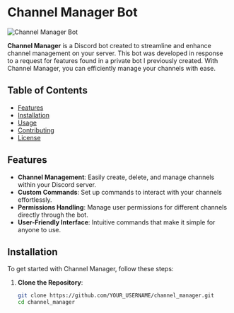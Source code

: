 # Channel Manager Bot

![Channel Manager Bot](https://via.placeholder.com/150) <!-- Replace with an actual logo or image -->

**Channel Manager** is a Discord bot created to streamline and enhance channel management on your server. This bot was developed in response to a request for features found in a private bot I previously created. With Channel Manager, you can efficiently manage your channels with ease.

## Table of Contents

- [Features](#features)
- [Installation](#installation)
- [Usage](#usage)
- [Contributing](#contributing)
- [License](#license)

## Features

- **Channel Management**: Easily create, delete, and manage channels within your Discord server.
- **Custom Commands**: Set up commands to interact with your channels effortlessly.
- **Permissions Handling**: Manage user permissions for different channels directly through the bot.
- **User-Friendly Interface**: Intuitive commands that make it simple for anyone to use.

## Installation

To get started with Channel Manager, follow these steps:

1. **Clone the Repository**:

   ```bash
   git clone https://github.com/YOUR_USERNAME/channel_manager.git
   cd channel_manager
